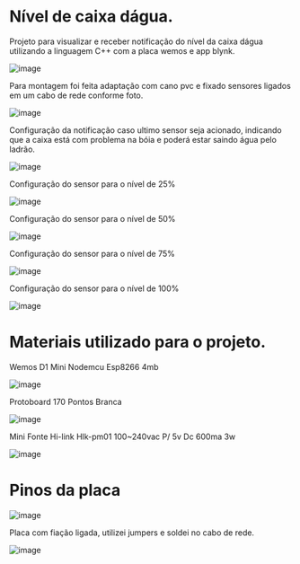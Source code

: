 # Nível de caixa dágua.

Projeto para visualizar e receber notificação do nível da caixa dágua utilizando a linguagem C++ com a placa wemos e app blynk.

![image](https://user-images.githubusercontent.com/109484017/199121298-d777296d-6093-47f9-b229-3bbe4320ba49.png)

Para montagem foi feita adaptação com cano pvc e fixado sensores ligados em um cabo de rede conforme foto.

![image](https://user-images.githubusercontent.com/109484017/199121778-fbfaabe6-dcb3-431e-97bf-3073b8e681cd.png)

Configuração da notificação caso ultimo sensor seja acionado, indicando que a caixa está com problema na bóia e poderá estar saindo água pelo ladrão.

![image](https://user-images.githubusercontent.com/109484017/199122284-20ed5155-6c8d-40b0-83f0-7d28bf702520.png)

Configuração do sensor para o nível de 25% 

![image](https://user-images.githubusercontent.com/109484017/199122428-e1af2861-9ae8-4972-86a3-7fe25c7d678a.png)

Configuração do sensor para o nível de 50%

![image](https://user-images.githubusercontent.com/109484017/199122639-000bf809-8121-4533-a69f-826a935c90fa.png)

Configuração do sensor para o nível de 75%

![image](https://user-images.githubusercontent.com/109484017/199122754-fbc291ca-2bcc-4763-8cea-0afe7bacc471.png)

Configuração do sensor para o nível de 100%

![image](https://user-images.githubusercontent.com/109484017/199122835-ff824202-e621-4fea-904d-1d89f23874af.png)

# Materiais utilizado para o projeto.

Wemos D1 Mini Nodemcu Esp8266 4mb

![image](https://user-images.githubusercontent.com/109484017/199123394-364c4304-a7bc-4a00-84a0-08b0c6237e59.png)

Protoboard 170 Pontos Branca

![image](https://user-images.githubusercontent.com/109484017/199123572-ceb89d79-9ba2-496e-9d17-2cd0ac9a22bf.png)

Mini Fonte Hi-link Hlk-pm01 100~240vac P/ 5v Dc 600ma 3w

![image](https://user-images.githubusercontent.com/109484017/199123725-963a26b7-3d49-4c32-a6a6-aa7a35292be6.png)

# Pinos da placa

![image](https://user-images.githubusercontent.com/109484017/199124862-0046aaf0-a3b7-4fcf-85b7-e6c46af44a79.png)

Placa com fiação ligada, utilizei jumpers e soldei no cabo de rede.

![image](https://user-images.githubusercontent.com/109484017/199125600-3ab3ac10-d41d-4802-90e3-9d14e0825814.png)








